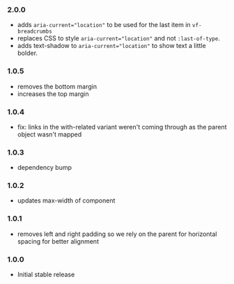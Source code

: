 ### 2.0.0

* adds `aria-current="location"` to be used for the last item in `vf-breadcrumbs`
* replaces CSS to style `aria-current="location"` and not `:last-of-type`.
* adds text-shadow to `aria-current="location"` to show text a little bolder.

### 1.0.5

* removes the bottom margin
* increases the top margin

### 1.0.4

* fix: links in the with-related variant weren't coming through as the parent object wasn't mapped

### 1.0.3

* dependency bump

### 1.0.2

* updates max-width of component

### 1.0.1

* removes left and right padding so we rely on the parent for horizontal spacing for better alignment

### 1.0.0

* Initial stable release
